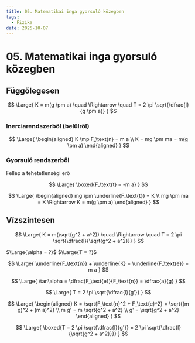 ```yaml
---
title: 05. Matematikai inga gyorsuló közegben
tags:
  - Fizika
date: 2025-10-07
---
```


# 05. Matematikai inga gyorsuló közegben

## Függőlegesen


$$
\Large{
K = m(g \pm a) \quad \Rightarrow \quad T = 2 \pi \sqrt{\dfrac{l}{g \pm a}}
}
$$

### Inerciarendszerből (belülről)

$$
\Large{
\begin{aligned}
K \mp F_\text{n} = m a \\
K = mg \pm ma = m(g \pm a)
\end{aligned}
}
$$

### Gyorsuló rendszerből

Fellép a tehetetlenségi erő

$$
\Large{
\boxed{F_\text{t} = -m a}
}
$$

$$
\Large{
\begin{aligned}
mg \pm \underline{F_\text{t}} = K \\
mg \pm ma = K \Rightarrow K = m(g \pm a)
\end{aligned}
}
$$

## Vízszintesen

$$
\Large{
K = m(\sqrt{g^2 + a^2}) \quad \Rightarrow \quad T = 2 \pi \sqrt{\dfrac{l}{\sqrt{g^2 + a^2}}}
}
$$

$\Large{\alpha = ?}$
$\Large{T = ?}$

$$
\Large{
\underline{F_\text{n}} + \underline{K} = \underline{F_\text{e}} = m a
}
$$

$$
\Large{
\tan\alpha = \dfrac{F_\text{e}}{F_\text{n}} = \dfrac{a}{g}
}
$$

$$
\Large{
T = 2 \pi \sqrt{\dfrac{l}{g'}}
}
$$

$$
\Large{
\begin{aligned}
K = \sqrt{F_\text{n}^2 + F_\text{e}^2} = \sqrt{(m g)^2 + (m a)^2} \\
m g' = m \sqrt{g^2 + a^2} \\
g' = \sqrt{g^2 + a^2}
\end{aligned}
}
$$

$$
\Large{
\boxed{T = 2 \pi \sqrt{\dfrac{l}{g'}} = 2 \pi \sqrt{\dfrac{l}{\sqrt{g^2 + a^2}}}}
}
$$